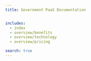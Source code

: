 ```yaml
---
title: Government PaaS Documentation


includes:
  - index
  - overview/benefits
  - overview/technology
  - overview/pricing

search: true
---
```




